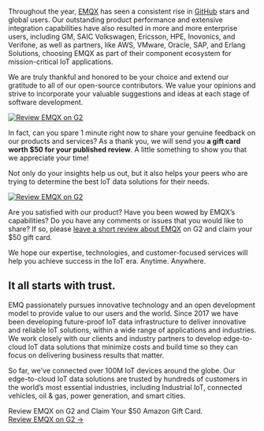 Throughout the year, [EMQX](https://www.emqx.io/) has seen a consistent rise in [GitHub](https://github.com/emqx/emqx) stars and global users. Our outstanding product performance and extensive integration capabilities have also resulted in more and more enterprise users, including GM, SAIC Volkswagen, Ericsson, HPE, Inovonics, and Verifone, as well as partners, like AWS, VMware, Oracle, SAP, and Erlang Solutions, choosing EMQX as part of their component ecosystem for mission-critical IoT applications.

We are truly thankful and honored to be your choice and extend our gratitude to all of our open-source contributors. We value your opinions and strive to incorporate your valuable suggestions and ideas at each stage of software development.  

[![Review EMQX on G2](https://assets.emqx.com/images/25919942452c2342bacb5ca5df54de93.png)](https://www.g2.com/contributor/emqx_rl?secure[page_id]=emqx_rl&secure[rewards]=true&secure[token]=73bd4190ce605183a6f0a52b4a4542b18a5c67fc8e6b0594101f6e4c40397a89)

In fact, can you spare 1 minute right now to share your genuine feedback on our products and services? As a thank you, we will send you **a gift card worth $50 for your published review**. A little something to show you that we appreciate your time!

Not only do your insights help us out, but it also helps your peers who are trying to determine the best IoT data solutions for their needs.

[![Review EMQX on G2](https://assets.emqx.com/images/d977a237ea50612bb6b46e8e5f8d0e34.png)](https://www.g2.com/contributor/emqx_rl?secure[page_id]=emqx_rl&secure[rewards]=true&secure[token]=73bd4190ce605183a6f0a52b4a4542b18a5c67fc8e6b0594101f6e4c40397a89)

Are you satisfied with our product? Have you been wowed by EMQX’s capabilities? Do you have any comments or issues that you would like to share? If so, please [leave a short review about EMQX](https://www.g2.com/contributor/emqx_rl?secure[page_id]=emqx_rl&secure[rewards]=true&secure[token]=73bd4190ce605183a6f0a52b4a4542b18a5c67fc8e6b0594101f6e4c40397a89) on G2 and claim your $50 gift card.

We hope our expertise, technologies, and customer-focused services will help you achieve success in the IoT era. Anytime. Anywhere.


## It all starts with trust.

EMQ passionately pursues innovative technology and an open development model to provide value to our users and the world. Since 2017 we have been developing future-proof IoT data infrastructure to deliver innovative and reliable IoT solutions, within a wide range of applications and industries. We work closely with our clients and industry partners to develop edge-to-cloud IoT data solutions that minimize costs and build time so they can focus on delivering business results that matter.

So far, we've connected over 100M IoT devices around the globe. Our edge-to-cloud IoT data solutions are trusted by hundreds of customers in the world’s most essential industries, including Industrial IoT, connected vehicles, oil & gas, power generation, and smart cities.



<section class="promotion">
    <div>
        Review EMQX on G2 and Claim Your $50 Amazon Gift Card.
    </div>
    <a href="https://www.g2.com/contributor/emqx_rl?secure[page_id]=emqx_rl&secure[rewards]=true&secure[token]=73bd4190ce605183a6f0a52b4a4542b18a5c67fc8e6b0594101f6e4c40397a89" class="button is-gradient px-5">Review EMQX on G2 →</a>
</section>

